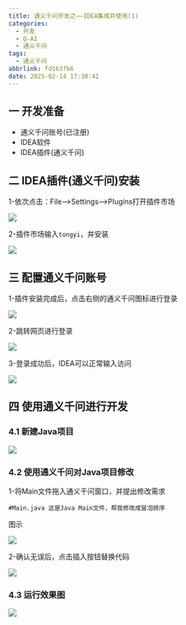 ```yaml
---
title: 通义千问开发之——IDEA集成并使用(1)
categories:
  - 开发
  - Q-AI
  - 通义千问
tags:
  - 通义千问
abbrlink: fd163fb6
date: 2025-02-14 17:30:41
---
```

## 一 开发准备

* 通义千问账号(已注册)
* IDEA软件
* IDEA插件(通义千问)

<!--more-->

## 二 IDEA插件(通义千问)安装

1-依次点击：File—>Settings—>Plugins打开插件市场

![][1]

2-插件市场输入`tongyi`，并安装

![][2]

## 三 配置通义千问账号

1-插件安装完成后，点击右侧的通义千问图标进行登录

![][3]

2-跳转网页进行登录

![][4]

3-登录成功后，IDEA可以正常输入访问

![][5]

## 四 使用通义千问进行开发

### 4.1 新建Java项目

![][6]

### 4.2 使用通义千问对Java项目修改

1-将Main文件拖入通义千问窗口，并提出修改需求

```
#Main.java 这是Java Main文件，帮我修改成冒泡排序
```

图示

![][7]

2-确认无误后，点击插入按钮替换代码

![][8]

### 4.3 运行效果图

![][9]



[1]:https://cdn.jsdelivr.net/gh/PGzxc/CDN/blog-ai/tongyi-1-idea-plugin-1.png
[2]:https://cdn.jsdelivr.net/gh/PGzxc/CDN/blog-ai/tongyi-1-idea-plugin-install-2.png
[3]:https://cdn.jsdelivr.net/gh/PGzxc/CDN/blog-ai/tongyi-1-idea-right-plugin-3.png
[4]:https://cdn.jsdelivr.net/gh/PGzxc/CDN/blog-ai/tongyi-1-idea-login-4.png
[5]:https://cdn.jsdelivr.net/gh/PGzxc/CDN/blog-ai/tongyi-1-idea-login-view-5.png
[6]:https://cdn.jsdelivr.net/gh/PGzxc/CDN/blog-ai/tongyi-1-idea-java-project-6.png
[7]:https://cdn.jsdelivr.net/gh/PGzxc/CDN/blog-ai/tongyi-1-idea-java-promit-7.png
[8]:https://cdn.jsdelivr.net/gh/PGzxc/CDN/blog-ai/tongyi-1-idea-java-modify-8.png
[9]:https://cdn.jsdelivr.net/gh/PGzxc/CDN/blog-ai/tongyi-1-idea-java-run-9.png

